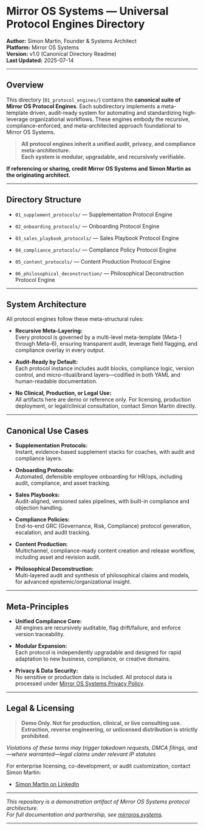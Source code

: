 # Mirror OS Systems — Universal Protocol Engines Directory

**Author:** Simon Martin, Founder & Systems Architect  
**Platform:** Mirror OS Systems  
**Version:** v1.0 (Canonical Directory Readme)  
**Last Updated:** 2025-07-14

---

## Overview

This directory (`01_protocol_engines/`) contains the **canonical suite of Mirror OS Protocol Engines**. Each subdirectory implements a meta-template driven, audit-ready system for automating and standardizing high-leverage organizational workflows. These engines embody the recursive, compliance-enforced, and meta-architected approach foundational to Mirror OS Systems.

> **All protocol engines inherit a unified audit, privacy, and compliance meta-architecture.  
> Each system is modular, upgradable, and recursively verifiable.**

**If referencing or sharing, credit Mirror OS Systems and Simon Martin as the originating architect.**

---

## Directory Structure

- `01_supplement_protocols/` — Supplementation Protocol Engine
    
- `02_onboarding_protocols/` — Onboarding Protocol Engine
    
- `03_sales_playbook_protocols/` — Sales Playbook Protocol Engine
    
- `04_compliance_protocols/` — Compliance Policy Protocol Engine
    
- `05_content_protocols/` — Content Production Protocol Engine
    
- `06_philosophical_deconstruction/` — Philosophical Deconstruction Protocol Engine
    

---

## System Architecture

All protocol engines follow these meta-structural rules:

- **Recursive Meta-Layering:**  
    Every protocol is governed by a multi-level meta-template (Meta-1 through Meta-6), ensuring transparent audit, leverage field flagging, and compliance overlay in every output.
    
- **Audit-Ready by Default:**  
    Each protocol instance includes audit blocks, compliance logic, version control, and micro-ritual/brand layers—codified in both YAML and human-readable documentation.
    
- **No Clinical, Production, or Legal Use:**  
    All artifacts here are demo or reference only. For licensing, production deployment, or legal/clinical consultation, contact Simon Martin directly.
    

---

## Canonical Use Cases

- **Supplementation Protocols:**  
    Instant, evidence-based supplement stacks for coaches, with audit and compliance layers.
    
- **Onboarding Protocols:**  
    Automated, defensible employee onboarding for HR/ops, including audit, compliance, and asset tracking.
    
- **Sales Playbooks:**  
    Audit-aligned, versioned sales pipelines, with built-in compliance and objection handling.
    
- **Compliance Policies:**  
    End-to-end GRC (Governance, Risk, Compliance) protocol generation, escalation, and audit tracking.
    
- **Content Production:**  
    Multichannel, compliance-ready content creation and release workflow, including asset and revision audit.
    
- **Philosophical Deconstruction:**  
    Multi-layered audit and synthesis of philosophical claims and models, for advanced epistemic/organizational insight.
    

---

## Meta-Principles

- **Unified Compliance Core:**  
    All engines are recursively auditable, flag drift/failure, and enforce version traceability.
    
- **Modular Expansion:**  
    Each protocol is independently upgradable and designed for rapid adaptation to new business, compliance, or creative domains.
    
- **Privacy & Data Security:**  
    No sensitive or production data is included. All protocol data is processed under [Mirror OS Systems Privacy Policy](https://mirroros.systems/privacy).
    

---

## Legal & Licensing

> **Demo Only. Not for production, clinical, or live consulting use.  
> Extraction, reverse engineering, or unlicensed distribution is strictly prohibited.**

*Violations of these terms may trigger takedown requests, DMCA filings, and—where warranted—legal claims under relevant IP statutes*

For enterprise licensing, co-development, or audit customization, contact Simon Martin:

- [Simon Martin on LinkedIn](https://www.linkedin.com/in/simon-martin-b84392301/)


---

_This repository is a demonstration artifact of Mirror OS Systems protocol architecture.  
For full documentation and partnership, see [mirroros.systems](https://mirroros.systems/)._

---
